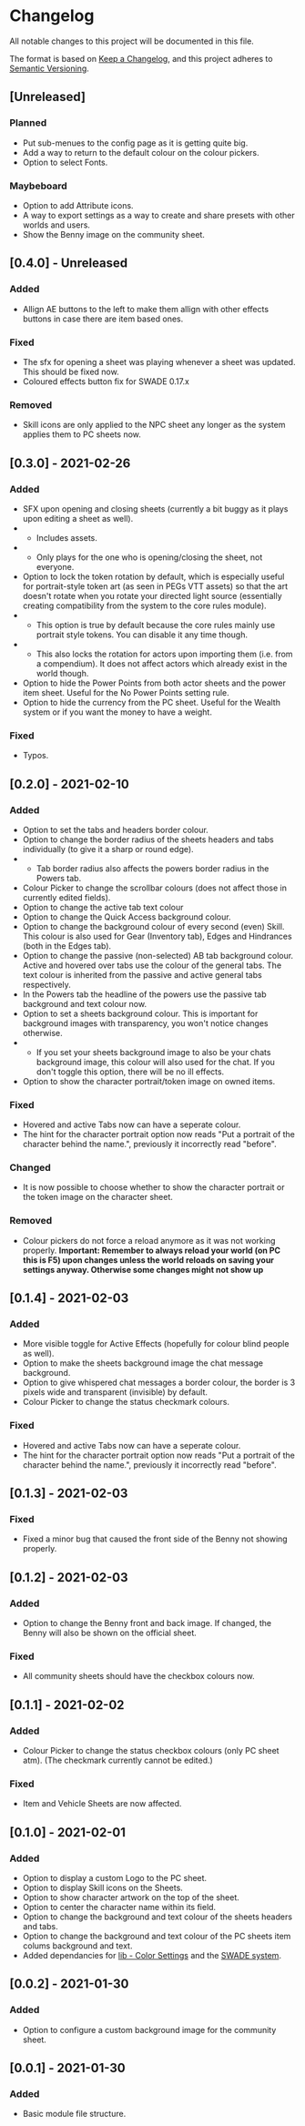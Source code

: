 # Changelog
All notable changes to this project will be documented in this file.

The format is based on [Keep a Changelog](https://keepachangelog.com/en/1.0.0/),
and this project adheres to [Semantic Versioning](https://semver.org/spec/v2.0.0.html).

## [Unreleased]
### Planned
- Put sub-menues to the config page as it is getting quite big.
- Add a way to return to the default colour on the colour pickers.
- Option to select Fonts.
### Maybeboard
- Option to add Attribute icons.
- A way to export settings as a way to create and share presets with other worlds and users.
- Show the Benny image on the community sheet.

## [0.4.0] - Unreleased
### Added
- Allign AE buttons to the left to make them allign with other effects buttons in case there are item based ones.
### Fixed
- The sfx for opening a sheet was playing whenever a sheet was updated. This should be fixed now.
- Coloured effects button fix for SWADE 0.17.x
### Removed
- Skill icons are only applied to the NPC sheet any longer as the system applies them to PC sheets now.

## [0.3.0] - 2021-02-26
### Added
- SFX upon opening and closing sheets (currently a bit buggy as it plays upon editing a sheet as well).
- - Includes assets.
- - Only plays for the one who is opening/closing the sheet, not everyone.
- Option to lock the token rotation by default, which is especially useful for portrait-style token art (as seen in PEGs VTT assets) so that the art doesn't rotate when you rotate your directed light source (essentially creating compatibility from the system to the core rules module).
- - This option is true by default because the core rules mainly use portrait style tokens. You can disable it any time though.
- - This also locks the rotation for actors upon importing them (i.e. from a compendium). It does not affect actors which already exist in the world though.
- Option to hide the Power Points from both actor sheets and the power item sheet. Useful for the No Power Points setting rule.
- Option to hide the currency from the PC sheet. Useful for the Wealth system or if you want the money to have a weight.
### Fixed
- Typos.

## [0.2.0] - 2021-02-10
### Added
- Option to set the tabs and headers border colour.
- Option to change the border radius of the sheets headers and tabs individually (to give it a sharp or round edge).
- - Tab border radius also affects the powers border radius in the Powers tab.
- Colour Picker to change the scrollbar colours (does not affect those in currently edited fields).
- Option to change the active tab text colour
- Option to change the Quick Access background colour.
- Option to change the background colour of every second (even) Skill. This colour is also used for Gear (Inventory tab), Edges and Hindrances (both in the Edges tab).
- Option to change the passive (non-selected) AB tab background colour. Active and hovered over tabs use the colour of the general tabs. The text colour is inherited from the passive and active general tabs respectively.
- In the Powers tab the headline of the powers use the passive tab background and text colour now.
- Option to set a sheets background colour. This is important for background images with transparency, you won't notice changes otherwise.
- - If you set your sheets background image to also be your chats background image, this colour will also used for the chat. If you don't toggle this option, there will be no ill effects.
- Option to show the character portrait/token image on owned items.
### Fixed
- Hovered and active Tabs now can have a seperate colour.
- The hint for the character portrait option now reads "Put a portrait of the character behind the name.", previously it incorrectly read "before".
### Changed
- It is now possible to choose whether to show the character portrait or the token image on the character sheet.
### Removed
- Colour pickers do not force a reload anymore as it was not working properly. **Important: Remember to always reload your world (on PC this is F5) upon changes unless the world reloads on saving your settings anyway. Otherwise some changes might not show up**

## [0.1.4] - 2021-02-03
### Added
- More visible toggle for Active Effects (hopefully for colour blind people as well).
- Option to make the sheets background image the chat message background.
- Option to give whispered chat messages a border colour, the border is 3 pixels wide and transparent (invisible) by default.
- Colour Picker to change the status checkmark colours.
### Fixed
- Hovered and active Tabs now can have a seperate colour.
- The hint for the character portrait option now reads "Put a portrait of the character behind the name.", previously it incorrectly read "before".

## [0.1.3] - 2021-02-03
### Fixed
- Fixed a minor bug that caused the front side of the Benny not showing properly.

## [0.1.2] - 2021-02-03
### Added
- Option to change the Benny front and back image. If changed, the Benny will also be shown on the official sheet.
### Fixed
- All community sheets should have the checkbox colours now.

## [0.1.1] - 2021-02-02
### Added
- Colour Picker to change the status checkbox colours (only PC sheet atm). (The checkmark currently cannot be edited.)
### Fixed
- Item and Vehicle Sheets are now affected.

## [0.1.0] - 2021-02-01
### Added
- Option to display a custom Logo to the PC sheet.
- Option to display Skill icons on the Sheets.
- Option to show character artwork on the top of the sheet.
- Option to center the character name within its field.
- Option to change the background and text colour of the sheets headers and tabs.
- Option to change the background and text colour of the PC sheets item colums background and text.
- Added dependancies for [lib - Color Settings](https://foundryvtt.com/packages/colorsettings/) and the [SWADE system](https://foundryvtt.com/packages/swade/).

## [0.0.2] - 2021-01-30
### Added
- Option to configure a custom background image for the community sheet.

## [0.0.1] - 2021-01-30
### Added
- Basic module file structure.
